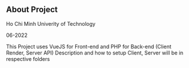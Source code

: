 ## About Project 
Ho Chi Minh Univerity of Technology


06-2022


This Project uses VueJS for Front-end and PHP for Back-end (Client Render, Server API)
Description and how to setup Client, Server will be in respective folders